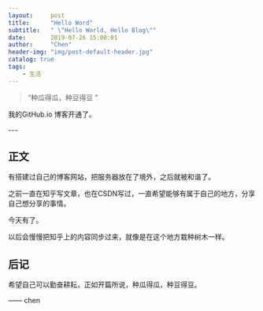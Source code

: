 ```yaml
---
layout:     post
title:      "Hello Word"
subtitle:   " \"Hello World, Hello Blog\""
date:       2019-07-26 15:00:01
author:     "Chen"
header-img: "img/post-default-header.jpg"
catalog: true
tags:
    - 生活
---
```


> “种瓜得瓜，种豆得豆 ”



我的GitHub.io 博客开通了。


<p id = "build"></p>
---

## 正文

有搭建过自己的博客网站，把服务器放在了境外，之后就被和谐了。

之前一直在知乎写文章，也在CSDN写过，一直希望能够有属于自己的地方，分享自己想分享的事情。

今天有了。

以后会慢慢把知乎上的内容同步过来，就像是在这个地方栽种树木一样。


## 后记

希望自己可以勤奋耕耘，正如开篇所说，种瓜得瓜，种豆得豆。

—— chen


